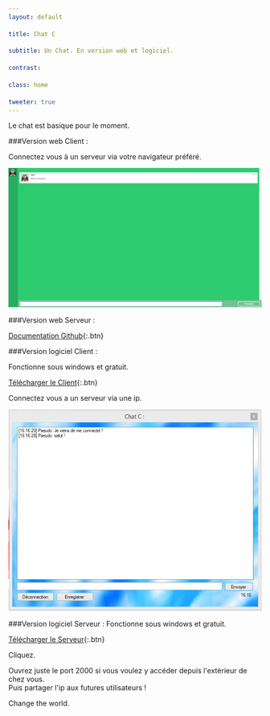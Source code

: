 ```yaml
---
layout: default

title: Chat C

subtitle: Un Chat. En version web et logiciel.

contrast:

class: home

tweeter: true
---
```


Le chat est basique pour le moment.

###Version web Client :

Connectez vous à un serveur via votre navigateur préféré.  

![demo](https://raw.githubusercontent.com/cedced19/ChatC-Web/master/demo.png) 

###Version web Serveur :

[Documentation Github](https://github.com/cedced19/ChatC-Web){:.btn}  

###Version logiciel Client :

Fonctionne sous windows et gratuit.

[Télécharger le Client](https://raw.githubusercontent.com/cedced19/ChatC/master/setup/ChatC.exe){:.btn}     

Connectez vous a un serveur via une ip.  
  
![demo](https://raw.githubusercontent.com/cedced19/ChatC/master/demo.png)  

###Version logiciel Serveur :
Fonctionne sous windows et gratuit.

[Télécharger le Serveur](https://raw.githubusercontent.com/cedced19/ChatC/master/setup/ServeurChat.exe){:.btn}     

Cliquez.    

Ouvrez juste le port 2000 si vous voulez y accéder depuis l'extèrieur de chez vous.    
Puis partager l'ip aux futures utilisateurs !   
  
Change the world.   
